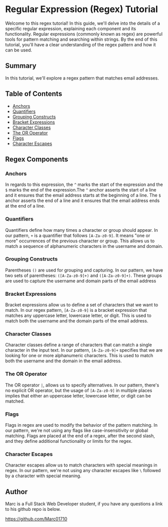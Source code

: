 # Regular Expression (Regex) Tutorial

Welcome to this regex tutorial! In this guide, we'll delve into the details of a specific regular expression, explaining each component and its functionality. Regular expressions (commonly known as regex) are powerful tools for pattern matching and searching within strings. By the end of this tutorial, you'll have a clear understanding of the regex pattern and how it can be used.


## Summary

In this tutorial, we'll explore a regex pattern that matches email addresses. 

## Table of Contents

- [Anchors](#anchors)
- [Quantifiers](#quantifiers)
- [Grouping Constructs](#grouping-constructs)
- [Bracket Expressions](#bracket-expressions)
- [Character Classes](#character-classes)
- [The OR Operator](#the-or-operator)
- [Flags](#flags)
- [Character Escapes](#character-escapes)

## Regex Components

### Anchors
In regards to this expression, the `^` marks the start of the expression and the `$` marks the end of the expression.The `^` anchor asserts the start of a line and it ensures that the email address starts at the beginning of a line. The `$` anchor asserts the end of a line and it ensures that the email address ends at the end of a line.

### Quantifiers
Quantifiers define how many times a character or group should appear. In our pattern, `+` is a quantifier that follows `[A-Za-z0-9]`. It means "one or more" occurrences of the previous character or group. This allows us to match a sequence of alphanumeric characters in the username and domain.

### Grouping Constructs
Parentheses `()` are used for grouping and capturing. In our pattern, we have two sets of parentheses: `([A-Za-z0-9]+)` and `([A-Za-z0-9]+)`. These groups are used to capture the username and domain parts of the email address

### Bracket Expressions
Bracket expressions allow us to define a set of characters that we want to match. In our regex pattern, `[A-Za-z0-9]` is a bracket expression that matches any uppercase letter, lowercase letter, or digit. This is used to match both the username and the domain parts of the email address.

### Character Classes
Character classes define a range of characters that can match a single character in the input text. In our pattern, `[A-Za-z0-9]+` specifies that we are looking for one or more alphanumeric characters. This is used to match both the username and the domain in the email address.

### The OR Operator
The OR operator `|`, allows us to specify alternatives. In our pattern, there's no explicit OR operator, but the usage of `[A-Za-z0-9]` in multiple places implies that either an uppercase letter, lowercase letter, or digit can be matched.

### Flags
Flags in regex are used to modify the behavior of the pattern matching. In our pattern, we're not using any flags like case-insensitivity or global matching. Flags are placed at the end of a regex, after the second slash, and they define additional functionality or limits for the regex.

### Character Escapes
Character escapes allow us to match characters with special meanings in regex. In our pattern, we're not using any character escapes like `\` followed by a character with special meaning.

## Author

Marc is a Full Stack Web Developer student, if you have any questions a link to his github repo is below.


https://github.com/Marc01710
